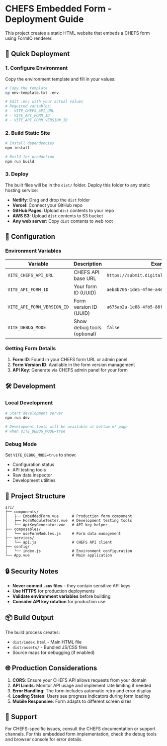 # CHEFS Embedded Form - Deployment Guide

This project creates a static HTML website that embeds a CHEFS form using FormIO renderer.

## 🚀 Quick Deployment

### 1. Configure Environment

Copy the environment template and fill in your values:

```bash
# Copy the template
cp env-template.txt .env

# Edit .env with your actual values
# Required variables:
# - VITE_CHEFS_API_URL
# - VITE_API_FORM_ID  
# - VITE_API_FORM_VERSION_ID
```

### 2. Build Static Site

```bash
# Install dependencies
npm install

# Build for production
npm run build
```

### 3. Deploy

The built files will be in the `dist/` folder. Deploy this folder to any static hosting service:

- **Netlify**: Drag and drop the `dist` folder
- **Vercel**: Connect your GitHub repo
- **GitHub Pages**: Upload `dist` contents to your repo
- **AWS S3**: Upload `dist` contents to S3 bucket
- **Any web server**: Copy `dist` contents to web root

## 🔧 Configuration

### Environment Variables

| Variable | Description | Example |
|----------|-------------|---------|
| `VITE_CHEFS_API_URL` | CHEFS API base URL | `https://submit.digital.gov.bc.ca/app/api/v1` |
| `VITE_API_FORM_ID` | Your form ID (UUID) | `aeb3b705-1de5-4f4e-a4e6-0716b7671034` |
| `VITE_API_FORM_VERSION_ID` | Form version ID (UUID) | `a675ab2a-1e88-4fb5-88f9-c7cb051a18b2` |
| `VITE_DEBUG_MODE` | Show debug tools (optional) | `false` |

### Getting Form Details

1. **Form ID**: Found in your CHEFS form URL or admin panel
2. **Form Version ID**: Available in the form version management
3. **API Key**: Generate via CHEFS admin panel for your form

## 🛠️ Development

### Local Development

```bash
# Start development server
npm run dev

# Development tools will be available at bottom of page
# when VITE_DEBUG_MODE=true
```

### Debug Mode

Set `VITE_DEBUG_MODE=true` to show:
- Configuration status
- API testing tools  
- Raw data inspector
- Development utilities

## 📁 Project Structure

```
src/
├── components/
│   ├── EmbeddedForm.vue      # Production form component
│   ├── FormModuleTester.vue  # Development testing tools
│   └── ApiKeyGenerator.vue   # API key helper
├── composables/
│   └── useFormModules.js     # Form data management
├── services/
│   └── api.js                # CHEFS API client
├── config/
│   └── index.js              # Environment configuration
└── App.vue                   # Main application
```

## 🔒 Security Notes

- **Never commit `.env` files** - they contain sensitive API keys
- **Use HTTPS** for production deployments
- **Validate environment variables** before building
- **Consider API key rotation** for production use

## 📦 Build Output

The build process creates:
- `dist/index.html` - Main HTML file
- `dist/assets/` - Bundled JS/CSS files
- Source maps for debugging (if enabled)

## 🌐 Production Considerations

1. **CORS**: Ensure your CHEFS API allows requests from your domain
2. **API Limits**: Monitor API usage and implement rate limiting if needed
3. **Error Handling**: The form includes automatic retry and error display
4. **Loading States**: Users see progress indicators during form loading
5. **Mobile Responsive**: Form adapts to different screen sizes

## 🤝 Support

For CHEFS-specific issues, consult the CHEFS documentation or support channels.
For this embedded form implementation, check the debug tools and browser console for error details.
